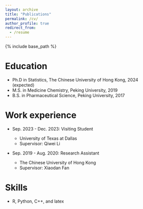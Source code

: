 ```yaml
---
layout: archive
title: "Publications"
permalink: /cv/
author_profile: true
redirect_from:
  - /resume
---
```


{% include base_path %}

Education
======
* Ph.D in Statistics, The Chinese University of Hong Kong, 2024 (expected)
* M.S. in Medicine Chemistry, Peking University, 2019
* B.S. in Pharmaceutical Science, Peking University, 2017

Work experience
======
* Sep. 2023 - Dec. 2023: Visiting Student
  * University of Texas at Dallas
  * Supervisor: Qiwei Li

* Sep. 2019 - Aug. 2020: Research Assistant
  * The Chinese University of Hong Kong
  * Supervisor: Xiaodan Fan
  
Skills
======
* R, Python, C++, and latex 
